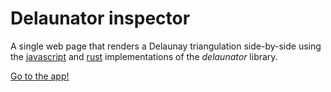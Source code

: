# Delaunator inspector

A single web page that renders a Delaunay triangulation side-by-side using the [javascript](https://github.com/mapbox/delaunator) and [rust](https://github.com/mourner/delaunator-rs) implementations of the *delaunator* library.

[Go to the app!](https://andreesteve.github.io/delaunator-web-inspector/)
